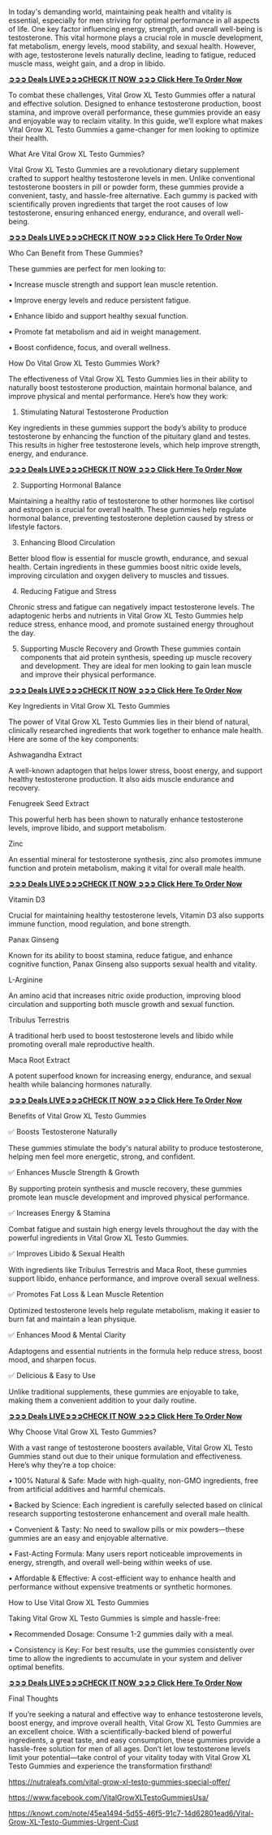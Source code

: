 In today's demanding world, maintaining peak health and vitality is essential, especially for men striving for optimal performance in all aspects of life. One key factor influencing energy, strength, and overall well-being is testosterone. This vital hormone plays a crucial role in muscle development, fat metabolism, energy levels, mood stability, and sexual health. However, with age, testosterone levels naturally decline, leading to fatigue, reduced muscle mass, weight gain, and a drop in libido.

**[➲➲➲ Deals LIVE➲➲➲CHECK IT NOW ➲➲➲ Click Here To Order Now](https://nutraleafs.com/Science)**

To combat these challenges, Vital Grow XL Testo Gummies offer a natural and effective solution. Designed to enhance testosterone production, boost stamina, and improve overall performance, these gummies provide an easy and enjoyable way to reclaim vitality. In this guide, we’ll explore what makes Vital Grow XL Testo Gummies a game-changer for men looking to optimize their health.

What Are Vital Grow XL Testo Gummies?

Vital Grow XL Testo Gummies are a revolutionary dietary supplement crafted to support healthy testosterone levels in men. Unlike conventional testosterone boosters in pill or powder form, these gummies provide a convenient, tasty, and hassle-free alternative. Each gummy is packed with scientifically proven ingredients that target the root causes of low testosterone, ensuring enhanced energy, endurance, and overall well-being.

**[➲➲➲ Deals LIVE➲➲➲CHECK IT NOW ➲➲➲ Click Here To Order Now](https://nutraleafs.com/Science)**

Who Can Benefit from These Gummies?

These gummies are perfect for men looking to:

•	Increase muscle strength and support lean muscle retention.

•	Improve energy levels and reduce persistent fatigue.

•	Enhance libido and support healthy sexual function.

•	Promote fat metabolism and aid in weight management.

•	Boost confidence, focus, and overall wellness.

How Do Vital Grow XL Testo Gummies Work?

The effectiveness of Vital Grow XL Testo Gummies lies in their ability to naturally boost testosterone production, maintain hormonal balance, and improve physical and mental performance. Here’s how they work:

1. Stimulating Natural Testosterone Production

Key ingredients in these gummies support the body’s ability to produce testosterone by enhancing the function of the pituitary gland and testes. This results in higher free testosterone levels, which help improve strength, energy, and endurance.

**[➲➲➲ Deals LIVE➲➲➲CHECK IT NOW ➲➲➲ Click Here To Order Now](https://nutraleafs.com/Science)**

2. Supporting Hormonal Balance

Maintaining a healthy ratio of testosterone to other hormones like cortisol and estrogen is crucial for overall health. These gummies help regulate hormonal balance, preventing testosterone depletion caused by stress or lifestyle 
factors.

3. Enhancing Blood Circulation

Better blood flow is essential for muscle growth, endurance, and sexual health. Certain ingredients in these gummies boost nitric oxide levels, improving circulation and oxygen delivery to muscles and tissues.

4. Reducing Fatigue and Stress

Chronic stress and fatigue can negatively impact testosterone levels. The adaptogenic herbs and nutrients in Vital Grow XL Testo Gummies help reduce stress, enhance mood, and promote sustained energy throughout the day.

5. Supporting Muscle Recovery and Growth
These gummies contain components that aid protein synthesis, speeding up muscle recovery and development. They are ideal for men looking to gain lean muscle and improve their physical performance.

**[➲➲➲ Deals LIVE➲➲➲CHECK IT NOW ➲➲➲ Click Here To Order Now](https://nutraleafs.com/Science)**

Key Ingredients in Vital Grow XL Testo Gummies

The power of Vital Grow XL Testo Gummies lies in their blend of natural, clinically researched ingredients that work together to enhance male health. Here are some of the key components:

Ashwagandha Extract

A well-known adaptogen that helps lower stress, boost energy, and support healthy testosterone production. It also aids muscle endurance and recovery.

Fenugreek Seed Extract

This powerful herb has been shown to naturally enhance testosterone levels, improve libido, and support metabolism.

Zinc

An essential mineral for testosterone synthesis, zinc also promotes immune function and protein metabolism, making it vital for overall male health.

**[➲➲➲ Deals LIVE➲➲➲CHECK IT NOW ➲➲➲ Click Here To Order Now](https://nutraleafs.com/Science)**

Vitamin D3

Crucial for maintaining healthy testosterone levels, Vitamin D3 also supports immune function, mood regulation, and bone strength.

Panax Ginseng

Known for its ability to boost stamina, reduce fatigue, and enhance cognitive function, Panax Ginseng also supports sexual health and vitality.

L-Arginine

An amino acid that increases nitric oxide production, improving blood circulation and supporting both muscle growth and sexual function.

Tribulus Terrestris

A traditional herb used to boost testosterone levels and libido while promoting overall male reproductive health.

Maca Root Extract

A potent superfood known for increasing energy, endurance, and sexual health while balancing hormones naturally.

**[➲➲➲ Deals LIVE➲➲➲CHECK IT NOW ➲➲➲ Click Here To Order Now](https://nutraleafs.com/Science)**

Benefits of Vital Grow XL Testo Gummies

✅ Boosts Testosterone Naturally

These gummies stimulate the body's natural ability to produce testosterone, helping men feel more energetic, strong, and confident.

✅ Enhances Muscle Strength & Growth

By supporting protein synthesis and muscle recovery, these gummies promote lean muscle development and improved physical performance.

✅ Increases Energy & Stamina

Combat fatigue and sustain high energy levels throughout the day with the powerful ingredients in Vital Grow XL Testo Gummies.

✅ Improves Libido & Sexual Health

With ingredients like Tribulus Terrestris and Maca Root, these gummies support libido, enhance performance, and improve overall sexual wellness.

✅ Promotes Fat Loss & Lean Muscle Retention

Optimized testosterone levels help regulate metabolism, making it easier to burn fat and maintain a lean physique.

✅ Enhances Mood & Mental Clarity

Adaptogens and essential nutrients in the formula help reduce stress, boost mood, and sharpen focus.

✅ Delicious & Easy to Use

Unlike traditional supplements, these gummies are enjoyable to take, making them a convenient addition to your daily routine.

**[➲➲➲ Deals LIVE➲➲➲CHECK IT NOW ➲➲➲ Click Here To Order Now](https://nutraleafs.com/Science)**

Why Choose Vital Grow XL Testo Gummies?

With a vast range of testosterone boosters available, Vital Grow XL Testo Gummies stand out due to their unique formulation and effectiveness. Here’s why they’re a top choice:

•	100% Natural & Safe: Made with high-quality, non-GMO ingredients, free from artificial additives and harmful chemicals.

•	Backed by Science: Each ingredient is carefully selected based on clinical research supporting testosterone enhancement and overall male health.

•	Convenient & Tasty: No need to swallow pills or mix powders—these gummies are an easy and enjoyable alternative.

•	Fast-Acting Formula: Many users report noticeable improvements in energy, strength, and overall well-being within weeks of use.

•	Affordable & Effective: A cost-efficient way to enhance health and performance without expensive treatments or synthetic hormones.

How to Use Vital Grow XL Testo Gummies

Taking Vital Grow XL Testo Gummies is simple and hassle-free:

•	Recommended Dosage: Consume 1-2 gummies daily with a meal.

•	Consistency is Key: For best results, use the gummies consistently over time to allow the ingredients to accumulate in your system and deliver optimal benefits.

**[➲➲➲ Deals LIVE➲➲➲CHECK IT NOW ➲➲➲ Click Here To Order Now](https://nutraleafs.com/Science)**

Final Thoughts

If you’re seeking a natural and effective way to enhance testosterone levels, boost energy, and improve overall health, Vital Grow XL Testo Gummies are an excellent choice. With a scientifically-backed blend of powerful ingredients, a great taste, and easy consumption, these gummies provide a hassle-free solution for men of all ages.
Don’t let low testosterone levels limit your potential—take control of your vitality today with Vital Grow XL Testo Gummies and experience the transformation firsthand!

https://nutraleafs.com/vital-grow-xl-testo-gummies-special-offer/ 

https://www.facebook.com/VitalGrowXLTestoGummiesUsa/ 

https://knowt.com/note/45ea1494-5d55-46f5-91c7-14d62801ead6/Vital-Grow-XL-Testo-Gummies-Urgent-Cust 

